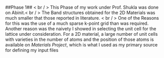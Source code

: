 ##Phase 1## < br / >
This Phase of my work under Prof. Shukla was done on Abinit.< br / >
The Band structures obtained for the 2D Materials was much smaller that those reported in literature. < br / >
One of the Reasons for this was the use of a much sparse k-point grid than was required. Another reason was the naivety I showed in selecting the unit cell for the lattice under consideration. For a 2D material, a large number of unit cells with varieties in the number of atoms and the position of those atoms is available on *Materials Project*, which is what I used as my primary source for defining my input files
